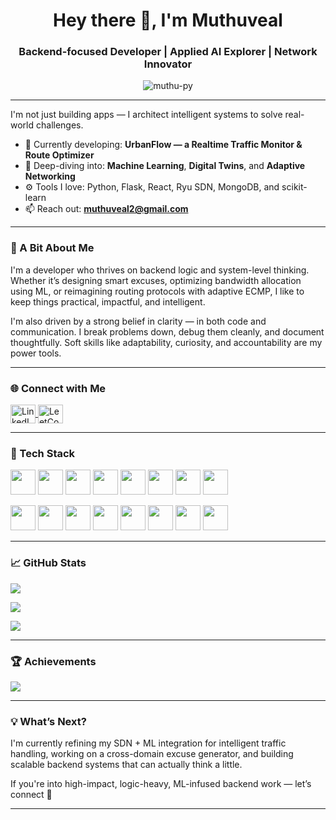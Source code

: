 <h1 align="center">Hey there 👋, I'm Muthuveal</h1>
<h3 align="center">Backend-focused Developer | Applied AI Explorer | Network Innovator</h3>

<p align="center">
  <img src="https://komarev.com/ghpvc/?username=muthu-py&label=Profile%20views&color=0e75b6&style=flat" alt="muthu-py" />
</p>

---

 I'm not just building apps — I architect intelligent systems to solve real-world challenges.

- 🔬 Currently developing: **UrbanFlow — a Realtime Traffic Monitor & Route Optimizer**  
- 🧠 Deep-diving into: **Machine Learning**, **Digital Twins**, and **Adaptive Networking**
- ⚙️ Tools I love: Python, Flask, React, Ryu SDN, MongoDB, and scikit-learn
- 📫 Reach out: **muthuveal2@gmail.com**

---

### 🧭 A Bit About Me

I'm a developer who thrives on backend logic and system-level thinking. Whether it’s designing smart excuses, optimizing bandwidth allocation using ML, or reimagining routing protocols with adaptive ECMP, I like to keep things practical, impactful, and intelligent.

I'm also driven by a strong belief in clarity — in both code and communication. I break problems down, debug them cleanly, and document thoughtfully. Soft skills like adaptability, curiosity, and accountability are my power tools.

---

### 🌐 Connect with Me

<p align="left">
  <a href="https://linkedin.com/in/muthuveal v" target="blank">
    <img align="center" src="https://raw.githubusercontent.com/rahuldkjain/github-profile-readme-generator/master/src/images/icons/Social/linked-in-alt.svg" alt="LinkedIn" height="30" width="40" />
  </a>
  <a href="https://www.leetcode.com/muthuveal_v" target="blank">
    <img align="center" src="https://raw.githubusercontent.com/rahuldkjain/github-profile-readme-generator/master/src/images/icons/Social/leet-code.svg" alt="LeetCode" height="30" width="40" />
  </a>
</p>

---

### 🧰 Tech Stack

<!-- Languages & Frameworks -->
<p align="left">
  <img src="https://cdn.jsdelivr.net/gh/devicons/devicon/icons/python/python-original.svg" width="40" height="40"/>
  <img src="https://cdn.jsdelivr.net/gh/devicons/devicon/icons/javascript/javascript-original.svg" width="40" height="40"/>
  <img src="https://cdn.jsdelivr.net/gh/devicons/devicon/icons/react/react-original.svg" width="40" height="40"/>
  <img src="https://cdn.jsdelivr.net/gh/devicons/devicon/icons/flask/flask-original.svg" width="40" height="40"/>
  <img src="https://cdn.jsdelivr.net/gh/devicons/devicon/icons/nodejs/nodejs-original.svg" width="40" height="40"/>
  <img src="https://cdn.jsdelivr.net/gh/devicons/devicon/icons/express/express-original.svg" width="40" height="40"/>
  <img src="https://cdn.jsdelivr.net/gh/devicons/devicon/icons/html5/html5-original.svg" width="40" height="40"/>
  <img src="https://cdn.jsdelivr.net/gh/devicons/devicon/icons/css3/css3-original.svg" width="40" height="40"/>
</p>

<!-- Databases, AI, Tools -->
<p align="left">
  <img src="https://cdn.jsdelivr.net/gh/devicons/devicon/icons/mongodb/mongodb-original.svg" width="40" height="40"/>
  <img src="https://cdn.jsdelivr.net/gh/devicons/devicon/icons/mysql/mysql-original.svg" width="40" height="40"/>
  <img src="https://cdn.jsdelivr.net/gh/devicons/devicon/icons/pandas/pandas-original.svg" width="40" height="40"/>
  <img src="https://www.vectorlogo.zone/logos/scikit_learn/scikit_learn-icon.svg" width="40" height="40"/>
  <img src="https://cdn.jsdelivr.net/gh/devicons/devicon/icons/tensorflow/tensorflow-original.svg" width="40" height="40"/>
  <img src="https://www.vectorlogo.zone/logos/pytorch/pytorch-icon.svg" width="40" height="40"/>
  <img src="https://cdn.jsdelivr.net/gh/devicons/devicon/icons/cplusplus/cplusplus-original.svg" width="40" height="40"/>
  <img src="https://cdn.jsdelivr.net/gh/devicons/devicon/icons/java/java-original.svg" width="40" height="40"/>
</p>

---

### 📈 GitHub Stats

<p align="left">
  <img src="https://github-readme-stats.vercel.app/api/top-langs/?username=muthu-py&layout=compact&theme=tokyonight" />
</p>

<p align="left">
  <img src="https://github-readme-stats.vercel.app/api?username=muthu-py&show_icons=true&theme=tokyonight" />
</p>

<p align="left">
  <img src="https://github-readme-streak-stats.herokuapp.com/?user=muthu-py&theme=tokyonight" />
</p>

---

### 🏆 Achievements

<p align="left">
  <img src="https://github-profile-trophy.vercel.app/?username=muthu-py&theme=onedark&margin-w=15&margin-h=15" />
</p>

---

### 💡 What’s Next?

I'm currently refining my SDN + ML integration for intelligent traffic handling, working on a cross-domain excuse generator, and building scalable backend systems that can actually think a little.

If you're into high-impact, logic-heavy, ML-infused backend work — let’s connect 🚀

---

